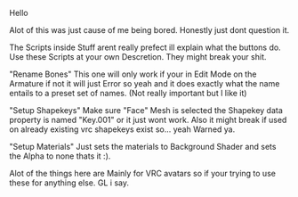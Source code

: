 Hello

Alot of this was just cause of me being bored. Honestly just dont question it.

The Scripts inside Stuff arent really prefect ill explain what the buttons do.
Use these Scripts at your own Descretion. They might break your shit.

"Rename Bones"
This one will only work if your in Edit Mode on the Armature if not it will just Error so yeah and it does exactly what the name entails to a preset set of names. (Not really important but I like it)

"Setup Shapekeys"
Make sure "Face" Mesh is selected the Shapekey data property is named "Key.001" or it just wont work. Also it might break if used on already existing vrc shapekeys exist so... yeah Warned ya.

"Setup Materials"
Just sets the materials to Background Shader and sets the Alpha to none thats it :).

Alot of the things here are Mainly for VRC avatars so if your trying to use these for anything else. GL i say.
